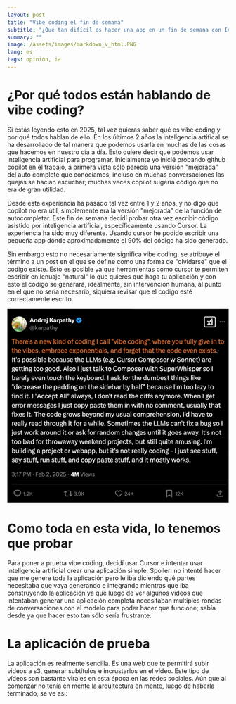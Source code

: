 ```yaml
---
layout: post
title: "Vibe coding el fin de semana"
subtitle: "¿Qué tan difícil es hacer una app en un fin de semana con IA?"
summary: ""
image: /assets/images/markdown_v_html.PNG
lang: es
tags: opinión, ia
---
```


# ¿Por qué todos están hablando de vibe coding?
Si estás leyendo esto en 2025, tal vez quieras saber qué es vibe coding y por qué todos hablan de ello. En los últimos 2 años la inteligencia artifical se ha desarrollado de tal manera que podemos usarla en muchas de las cosas que hacemos en nuestro día a día. Esto quiere decir que podemos usar inteligencia artificial para programar. Inicialmente yo inicié probando github copilot en el trabajo, a primera vista sólo parecía una versión "mejorada" del auto complete que conocíamos, incluso en muchas conversaciones las quejas se hacían escuchar; muchas veces copilot sugería código que no era de gran utilidad.

Desde esta experiencia ha pasado tal vez entre 1 y 2 años, y no digo que copilot no era útil, simplemente era la versión "mejorada" de la función de autocompletar. Este fin de semana decidí probar otra vez escribir código asistido por inteligencia artificial, específicamente usando Cursor. La experiencia ha sido muy diferente. Usando cursor he podido escribir una pequeña app dónde aproximadamente el 90% del código ha sido generado.

Sin embargo esto no necesariamente significa vibe coding, se atribuye el término a un post en el que se define como una forma de "olvidarse" que el código existe. Esto es posible ya que herramientas como cursor te permiten escribir en lenuaje "natural" lo que quieres que haga tu aplicación y con esto el código se generará, idealmente, sin intervención humana, al punto en el que no sería necesario, siquiera revisar que el código esté correctamente escrito.

![Vibe coding: Give into the vibes and forget the code even exists](/assets/images/2025-04-20/vibe_coding_post.png)

# Como toda en esta vida, lo tenemos que probar
Para poner a prueba vibe coding, decidí usar Cursor e intentar usar inteligencia artificial crear una aplicación simple. Spoiler: no intenté hacer que me genere toda la aplicación pero le iba diciendo qué partes necesitaba que vaya generando e integrando mientras que iba construyendo la aplicación ya que luego de ver algunos videos que intentaban generar una aplicación completa necesitaban multiples rondas de conversaciones con el modelo para poder hacer que funcione; sabía desde ya que hacer esto tan sólo sería frustrante.

# La aplicación de prueba
La aplicación es realmente sencilla. Es una web que te permitirá subir videos a s3, generar subtítulos e incrustarlos en el vídeo. Este tipo de vídeos son bastante virales en esta época en las redes sociales. Aún que al comenzar no tenía en mente la arquitectura en mente, luego de haberla terminado, se ve así: